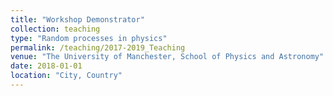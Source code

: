 ```yaml
---
title: "Workshop Demonstrator"
collection: teaching
type: "Random processes in physics"
permalink: /teaching/2017-2019_Teaching
venue: "The University of Manchester, School of Physics and Astronomy"
date: 2018-01-01
location: "City, Country"
---
```

